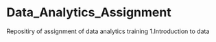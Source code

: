 # Data_Analytics_Assignment
  Repositiry of assignment of data analytics training 
  1.Introduction to data
